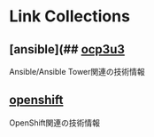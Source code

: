 # Link Collections

## [ansible](## [ocp3u3](https://github.com/h-kojima/ansible)
Ansible/Ansible Tower関連の技術情報

## [openshift](https://github.com/h-kojima/openshift)
OpenShift関連の技術情報
